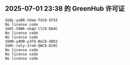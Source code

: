 ## 2025-07-01 23:38 的 GreenHub 许可证
```
SbQL-yoBR-tOom-TdC8-5F55
No license code
SbOl-59Wk-skqU-llC8-DA4C
No license code
No license code
SbNR-yAM0-yJFQ-NoC8-4DD2
SbMr-rwly-JrnH-QWC8-D28C
No license code
No license code
No license code
```
